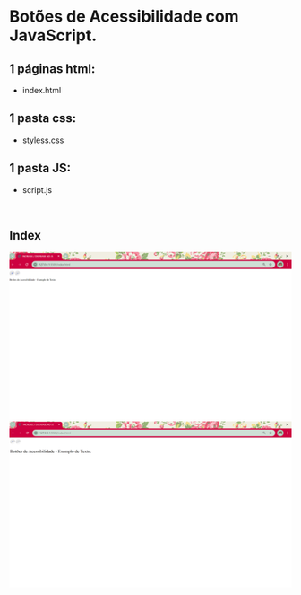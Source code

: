 <h1>Botões de Acessibilidade com JavaScript.</h1>

## 1 páginas html:
- index.html

## 1 pasta css:
- styless.css

## 1 pasta JS:
- script.js

<br>

 <h2>Index</h2>
 <img src ="img/image1.png" alt="acessibilidade 1 page">
 <img src ="img/image2.png" alt="acessibilidade 2 page">
 <br>
